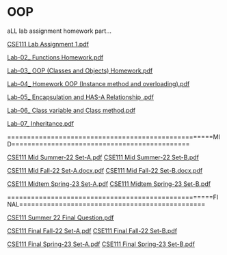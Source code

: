 # OOP
aLL lab assignment homework part...
 
[CSE111 Lab Assignment 1.pdf](https://github.com/prince-efty/OOP/files/12801426/CSE111.Lab.Assignment.1.pdf)

[Lab-02_ Functions Homework.pdf](https://github.com/prince-efty/OOP/files/12920645/Lab-02_.Functions.Homework.pdf)

[Lab-03_ OOP (Classes and Objects) Homework.pdf](https://github.com/prince-efty/OOP/files/13167000/Lab-03_.OOP.Classes.and.Objects.Homework.pdf)

[Lab-04_ Homework OOP (Instance method and overloading).pdf](https://github.com/EMTIAZAHMED2060/OOP/files/13764092/Lab-04_.Homework.OOP.Instance.method.and.overloading.pdf)

[Lab-05_ Encapsulation and HAS-A Relationship .pdf](https://github.com/EMTIAZAHMED2060/OOP/files/13764098/Lab-05_.Encapsulation.and.HAS-A.Relationship.pdf)

[Lab-06_ Class variable and Class method.pdf](https://github.com/EMTIAZAHMED2060/OOP/files/13764107/Lab-06_.Class.variable.and.Class.method.pdf)

[Lab-07_ Inheritance.pdf](https://github.com/EMTIAZAHMED2060/OOP/files/13764110/Lab-07_.Inheritance.pdf)


====================================================MID=============================================

[CSE111 Mid Summer-22 Set-A.pdf](https://github.com/EMTIAZAHMED2060/OOP/files/13769565/CSE111.Mid.Summer-22.Set-A.pdf)
[CSE111 Mid Summer-22 Set-B.pdf](https://github.com/EMTIAZAHMED2060/OOP/files/13769555/CSE111.Mid.Summer-22.Set-B.pdf)


[CSE111 Mid Fall-22 Set-A.docx.pdf](https://github.com/EMTIAZAHMED2060/OOP/files/13769583/CSE111.Mid.Fall-22.Set-A.docx.pdf)
[CSE111 Mid Fall-22 Set-B.docx.pdf](https://github.com/EMTIAZAHMED2060/OOP/files/13769587/CSE111.Mid.Fall-22.Set-B.docx.pdf)



[CSE111 Midtem Spring-23 Set-A.pdf](https://github.com/EMTIAZAHMED2060/OOP/files/13769598/CSE111.Midtem.Spring-23.Set-A.pdf)
[CSE111 Midtem Spring-23 Set-B.pdf](https://github.com/EMTIAZAHMED2060/OOP/files/13769601/CSE111.Midtem.Spring-23.Set-B.pdf)



====================================================FINAL===============================================


[CSE111 Summer 22 Final Question.pdf](https://github.com/EMTIAZAHMED2060/OOP/files/13769607/CSE111.Summer.22.Final.Question.pdf)


[CSE111 Final Fall-22 Set-A.pdf](https://github.com/EMTIAZAHMED2060/OOP/files/13769611/CSE111.Final.Fall-22.Set-A.pdf)
[CSE111 Final Fall-22 Set-B.pdf](https://github.com/EMTIAZAHMED2060/OOP/files/13769615/CSE111.Final.Fall-22.Set-B.pdf)



[CSE111 Final Spring-23 Set-A.pdf](https://github.com/EMTIAZAHMED2060/OOP/files/13769618/CSE111.Final.Spring-23.Set-A.pdf)
[CSE111 Final Spring-23 Set-B.pdf](https://github.com/EMTIAZAHMED2060/OOP/files/13769620/CSE111.Final.Spring-23.Set-B.pdf)





